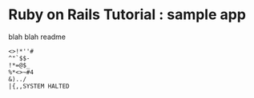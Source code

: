# Ruby on Rails Tutorial : sample app
blah blah
readme
~~~~~~~
<>!*''#
^"`$$-
!*=@$_
%*<>~#4
&)../
|{,,SYSTEM HALTED